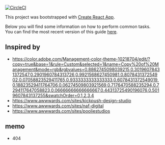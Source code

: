 [![CircleCI](https://circleci.com/gh/dim0627/portfolio.svg?style=svg)](https://circleci.com/gh/dim0627/portfolio)

This project was bootstrapped with [Create React App](https://github.com/facebookincubator/create-react-app).

Below you will find some information on how to perform common tasks.<br>
You can find the most recent version of this guide [here](https://github.com/facebookincubator/create-react-app/blob/master/packages/react-scripts/template/README.md).

## Inspired by

* https://color.adobe.com/Management-color-theme-10218704/edit/?copy=true&base=1&rule=Custom&selected=1&name=Copy%20of%20Management&mode=rgb&rgbvalues=0.8862745098039215,0.30196078431372547,0.2901960784313726,0.9921568627450981,0.807843137254902,0.07058823529411765,0.9333333333333333,0.6078431372549019,0.18823529411764706,0.06274509803921569,0.7176470588235294,0.7294117647058823,0.06666666666666667,0.44313725490196076,0.5019607843137255&swatchOrder=0,1,2,3,4
* https://www.awwwards.com/sites/kickpush-design-studio
* https://www.awwwards.com/sites/naf-digital
* https://www.awwwards.com/sites/pooliestudios

## memo

* 404
